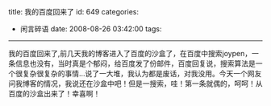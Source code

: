 title: 我的百度回来了
id: 649
categories:
  - 闲言碎语
date: 2008-08-26 03:42:00
tags:
---

我的百度回来了,前几天我的博客进入了百度的沙盒了，在百度中搜索joypen，一条信息也没有，当时真是个郁闷，给百度发了份邮件，百度回复说，搜索算法是一个很复杂很复杂的事情...说了一大堆，我认为都是废话，对我没用。今天一个网友问我博客的情况，我说还在沙盒中吧！但是一搜索，哇！第一条就偶的，呵呵！从百度的沙盒出来了！幸喜啊！
